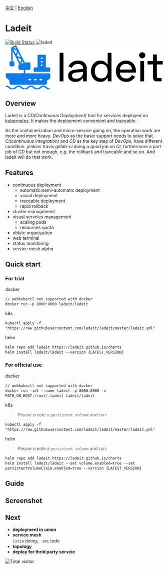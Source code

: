 [中文](./README_zh.md) | [English](./README.md)

# Ladeit
[![Build Status](https://travis-ci.com/ladeit/ladeit.svg?branch=master)](https://travis-ci.com/github/ladeit/ladeit)
![ladeit](https://img.shields.io/github/license/ladeit/ladeit?style=flat&color=success)
![ladeit logo](https://github.com/ladeit/ladeit.github.io/blob/master/images/ladeit-logo.svg)

## Overview
Ladeit is a _CD(Continuous Deployment)_ tool for services deployed on [kubernetes](https://github.com/kubernetes/kubernetes). It makes the deployment convenient and traceable.

As the containerization and micro-service going on, the operation work are more and more heavy. _DevOps_ as the basic support needs to solve that. _CI(continuous integration)_ and _CD_ as the key step of _DevOps_, have different condition. _jenkins_ _travis_ _gitlab-ci_ doing a good job on _CI_, furthermore a part job of _CD_ but not enough, e.g. the rollback and traceable and so on. And ladeit will do that work.

## Features
* continuous deployment
  * automatic/semi-automatic deployment
  * visual deployment
  * traceable deployment
  * rapid rollback
* cluster management
* visual servcies management
  * scaling pods 
  * resources quota
* oblate organization
* web terminal
* status monitoring
* service mesh *alpha*

## Quick start

### For trial

docker
```
// webkubectl not supported with docker
docker run -p 8000:8000 ladeit/ladeit
```
k8s
```
kubectl apply -f "https://raw.githubusercontent.com/ladeit/ladeit/master/ladeit.yml"
```
helm
``` 
helm repo add ladeit https://ladeit.github.io/charts
helm install ladeit/ladeit --version {LATEST_VERSION}
```

### For official use

docker
```
// webkubectl not supported with docker
docker run -idt --name ladeit -p 8000:8000 -v PATH_ON_HOST:/root/.ladeit ladeit/ladeit
```
k8s
> Please create a `persistent volume` and run: 
```
kubectl apply -f "https://raw.githubusercontent.com/ladeit/ladeit/master/ladeit.yml"
```
helm
> Please create a `persistent volume` and run: 
```
helm repo add ladeit https://ladeit.github.io/charts
helm install ladeit/ladeit --set volume.enabled=true --set persistentVolumeClaim.enabled=true --version {LATEST_VERSION}
```

## Guide


## Screenshot

## Next
-  **deployment in union**
-  **service mesh**   
`istio` doing， `smi` todo
-  **topology**
-  **deploy for thrid party servcie**

![Total visitor](https://visitor-badge.glitch.me/badge?page_id=ladeit.ladeit)
